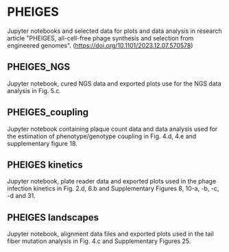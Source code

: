 # PHEIGES
Jupyter notebooks and selected data for plots and data analysis in research article "PHEIGES, all-cell-free phage synthesis and selection from engineered genomes". (https://doi.org/10.1101/2023.12.07.570578)

## PHEIGES_NGS
Jupyter notebook, cured NGS data and exported plots use for the NGS data analysis in Fig. 5.c.

## PHEIGES_coupling
Jupyter notebook containing plaque count data and data analysis used for the estimation of phenotype/genotype coupling in Fig. 4.d, 4.e and supplementary figure 18.

## PHEIGES kinetics
Jupyter notebook, plate reader data and exported plots used in the phage infection kinetics in Fig. 2.d, 6.b and Supplementary Figures 8, 10-a, -b, -c, -d and 31.

## PHEIGES landscapes
Jupyter notebook, alignment data files and exported plots used in the tail fiber mutation analysis in Fig. 4.c and Supplementary Figures 25.
